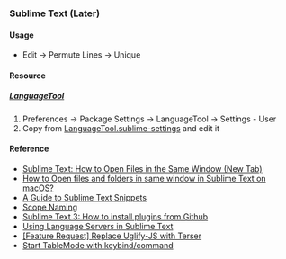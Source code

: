 ### Sublime Text (Later)

#### Usage

- Edit → Permute Lines → Unique

#### Resource

##### [LanguageTool](https://github.com/gtarawneh/languagetool-sublime)

1. Preferences → Package Settings → LanguageTool → Settings - User
2. Copy from [LanguageTool.sublime-settings](https://github.com/gtarawneh/languagetool-sublime/blob/master/LanguageTool.sublime-settings) and edit it

#### Reference

- [Sublime Text: How to Open Files in the Same Window (New Tab)](https://woorkup.com/sublime-text-open-files-same-window/)
- [How to Open files and folders in same window in Sublime Text on macOS?](https://stackoverflow.com/questions/21023529/how-to-open-files-and-folders-in-same-window-in-sublime-text-on-macos)
- [A Guide to Sublime Text Snippets](https://medium.com/free-code-camp/a-guide-to-preserving-your-wrists-with-sublime-text-snippets-7541662a53f2)
- [Scope Naming](https://www.sublimetext.com/docs/scope_naming.html)
- [Sublime Text 3: How to install plugins from Github](https://stackoverflow.com/questions/23026201/sublime-text-3-how-to-install-plugins-from-github)
- [Using Language Servers in Sublime Text](https://laravel-news.com/sublime-text-lsp)
- [[Feature Request] Replace Uglify-JS with Terser](https://github.com/tssajo/Minify/issues/80)
- [Start TableMode with keybind/command](https://github.com/randy3k/AlignTab/pull/68)